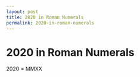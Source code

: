 ```yaml
---
layout: post
title: 2020 in Roman Numerals
permalink: 2020-in-roman-numerals
---
```


# 2020 in Roman Numerals

2020 = MMXX
